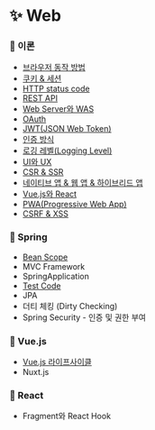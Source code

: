 # ✨ Web

### 📌 이론
- [브라우저 동작 방법](https://github.com/SeoYeonBae/CS_study/blob/main/web/%EB%B8%8C%EB%9D%BC%EC%9A%B0%EC%A0%80%20%EB%8F%99%EC%9E%91%20%EB%B0%A9%EB%B2%95.md)
- [쿠키 & 세션](https://github.com/SeoYeonBae/CS_study/blob/main/web/%EC%BF%A0%ED%82%A4%20%26%20%EC%84%B8%EC%85%98.md)
- [HTTP status code](https://github.com/SeoYeonBae/CS_study/blob/main/web/HTTP%20status%20code.md)
- [REST API](https://github.com/SeoYeonBae/CS_study/blob/main/web/REST%20API.md)
- [Web Server와 WAS](https://github.com/SeoYeonBae/CS_study/blob/main/web/Web%20Server%EC%99%80%20WAS.md)
- [OAuth](https://github.com/SeoYeonBae/CS_study/blob/main/web/OAuth.md)
- [JWT(JSON Web Token)](https://github.com/SeoYeonBae/CS_study/blob/main/web/JWT(JSON%20Web%20Token).md)
- [인증 방식](https://github.com/SeoYeonBae/CS_study/blob/main/web/%EC%9D%B8%EC%A6%9D%20%EB%B0%A9%EC%8B%9D.md)
- [로깅 레벨(Logging Level)](https://github.com/SeoYeonBae/CS_study/blob/main/web/%EB%A1%9C%EA%B9%85%20%EB%A0%88%EB%B2%A8(Logging%20Level).md)
- [UI와 UX](https://github.com/SeoYeonBae/CS_study/blob/main/web/UI%EC%99%80%20UX.md)
- [CSR & SSR](https://github.com/SeoYeonBae/CS_study/blob/main/web/CSR%20%26%20SSR.md)
- [네이티브 앱 & 웹 앱 & 하이브리드 앱](https://github.com/SeoYeonBae/CS_study/blob/main/web/%EB%84%A4%EC%9D%B4%ED%8B%B0%EB%B8%8C%20%EC%95%B1%20%26%20%EC%9B%B9%20%EC%95%B1%20%26%20%ED%95%98%EC%9D%B4%EB%B8%8C%EB%A6%AC%EB%93%9C%20%EC%95%B1.md)
- [Vue.js와 React](https://github.com/SeoYeonBae/CS_study/blob/main/web/Vue.js와%20React.md)
- [PWA(Progressive Web App)](https://github.com/SeoYeonBae/CS_study/blob/main/web/PWA(Progressive%20Web%20App).md)
- [CSRF & XSS](https://github.com/SeoYeonBae/CS_study/blob/main/web/CSRF%20%26%20XSS.md)

### 📌 Spring
- [Bean Scope](https://github.com/SeoYeonBae/CS_study/blob/main/web/Bean%20Scope.md)
- MVC Framework
- SpringApplication
- [Test Code](https://github.com/SeoYeonBae/CS_study/blob/main/web/Test%20Code.md)
- JPA
- 더티 체킹 (Dirty Checking)
- Spring Security - 인증 및 권한 부여

### 📌 Vue.js

- [Vue.js 라이프사이클](https://github.com/SeoYeonBae/CS_study/blob/main/web/Vue.js%20%EB%9D%BC%EC%9D%B4%ED%94%84%EC%82%AC%EC%9D%B4%ED%81%B4.md)
- Nuxt.js

### 📌 React

- Fragment와 React Hook


